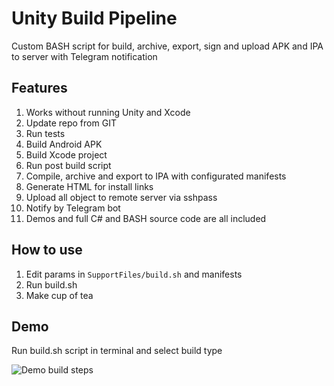 # Unity Build Pipeline
Custom BASH script for build, archive, export, sign and upload APK and IPA to server with Telegram notification

## Features
1. Works without running Unity and Xcode
2. Update repo from GIT
3. Run tests
4. Build Android APK
5. Build Xcode project
6. Run post build script
7. Compile, archive and export to IPA with configurated manifests
8. Generate HTML for install links
9. Upload all object to remote server via sshpass
10. Notify by Telegram bot
11. Demos and full C# and BASH source code are all included

## How to use
1. Edit params in ```SupportFiles/build.sh``` and manifests
2. Run build.sh
3. Make cup of tea

## Demo
Run build.sh script in terminal and select build type

![Demo build steps](https://habrastorage.org/webt/-2/nz/hp/-2nzhpzyu5qm1b0zpl_mqmff5fk.gif)
